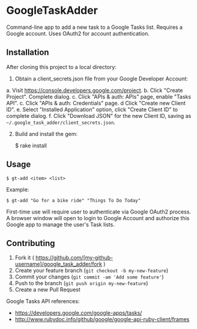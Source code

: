 # GoogleTaskAdder

Command-line app to add a new task to a Google Tasks list. Requires
a Google account. Uses OAuth2 for account authentication.

## Installation

After cloning this project to a local directory:

1. Obtain a client_secrets.json file from your Google Developer Account:

  a. Visit https://console.developers.google.com/project.
  b. Click "Create Project". Complete dialog.
  c. Click "APIs & auth: APIs" page, enable "Tasks API".
  c. Click "APIs & auth: Credentials" page.
  d  Click "Create new Client ID".
  e. Select "Installed Application" option, click "Create Client ID" to complete dialog.
  f. Click "Download JSON" for the new Client ID, saving as `~/.google_task_adder/client_secrets.json`.

2. Build and install the gem:

    $ rake install

## Usage

    $ gt-add <item> <list>

Example:

    $ gt-add "Go for a bike ride" "Things To Do Today"

First-time use will require user to authenticate via Google OAuth2
process. A browser window will open to login to Google Account and
authorize this Google app to manage the user's Task lists.

## Contributing

1. Fork it ( https://github.com/[my-github-username]/google_task_adder/fork )
2. Create your feature branch (`git checkout -b my-new-feature`)
3. Commit your changes (`git commit -am 'Add some feature'`)
4. Push to the branch (`git push origin my-new-feature`)
5. Create a new Pull Request

Google Tasks API references:
  - https://developers.google.com/google-apps/tasks/
  - http://www.rubydoc.info/github/google/google-api-ruby-client/frames